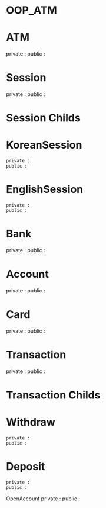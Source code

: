 # OOP_ATM
# ATM
  private : 
  public : 

# Session
  private :
  public :

  # Session Childs
  # KoreanSession
    private :
    public :
    
  # EnglishSession
    private :
    public :

# Bank
  private :
  public :

# Account
  private :
  public :

# Card
  private :
  public :

# Transaction
  private :
  public :
  # Transaction Childs
  # Withdraw
    private :
    public :
    
  # Deposit
    private :
    public :

  OpenAccount
    private :
    public :
